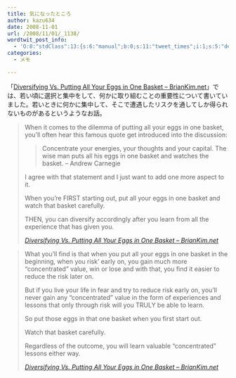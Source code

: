 ```yaml
---
title: 気になったところ
author: kazu634
date: 2008-11-01
url: /2008/11/01/_1138/
wordtwit_post_info:
  - 'O:8:"stdClass":13:{s:6:"manual";b:0;s:11:"tweet_times";i:1;s:5:"delay";i:0;s:7:"enabled";i:1;s:10:"separation";s:2:"60";s:7:"version";s:3:"3.7";s:14:"tweet_template";b:0;s:6:"status";i:2;s:6:"result";a:0:{}s:13:"tweet_counter";i:2;s:13:"tweet_log_ids";a:1:{i:0;i:4359;}s:9:"hash_tags";a:0:{}s:8:"accounts";a:1:{i:0;s:7:"kazu634";}}'
categories:
  - メモ

---
```

<div class="section">
<p>
    「<a href="http://briankim.net/blog/2008/10/diversifying-vs-putting-all-your-eggs-in-one-basket/" onclick="__gaTracker('send', 'event', 'outbound-article', 'http://briankim.net/blog/2008/10/diversifying-vs-putting-all-your-eggs-in-one-basket/', 'Diversifying Vs. Putting All Your Eggs in One Basket &#8211; BrianKim.net');" target="_blank">Diversifying Vs. Putting All Your Eggs in One Basket &#8211; BrianKim.net</a>」では、若い頃に選択と集中をして、何かに取り組むことの重要性について書いていました。若いときに何かに集中して、そこで遭遇したリスクを通してしか得られないものがあるというようなお話。
</p>
  
<blockquote title="Diversifying Vs. Putting All Your Eggs in One Basket - BrianKim.net" cite="http://briankim.net/blog/2008/10/diversifying-vs-putting-all-your-eggs-in-one-basket/">
<p>
      When it comes to the dilemma of putting all your eggs in one basket, you&#8217;ll often hear this famous quote get introduced into the discussion:
</p>
    
<blockquote>
<p>
        Concentrate your energies, your thoughts and your capital. The wise man puts all his eggs in one basket and watches the basket. &#8211; Andrew Carnegie
</p>
</blockquote>
    
<p>
      I agree with that statement and I just want to add one more aspect to it.
</p>
    
<p>
      When you&#8217;re FIRST starting out, put all your eggs in one basket and watch that basket carefully.
</p>
    
<p>
      THEN, you can diversify accordingly after you learn from all the experience that has given you.
</p>
    
<p>
<cite><a href="http://briankim.net/blog/2008/10/diversifying-vs-putting-all-your-eggs-in-one-basket/" onclick="__gaTracker('send', 'event', 'outbound-article', 'http://briankim.net/blog/2008/10/diversifying-vs-putting-all-your-eggs-in-one-basket/', 'Diversifying Vs. Putting All Your Eggs in One Basket &#8211; BrianKim.net');" target="_blank">Diversifying Vs. Putting All Your Eggs in One Basket &#8211; BrianKim.net</a></cite>
</p>
</blockquote>
  
<blockquote title="Diversifying Vs. Putting All Your Eggs in One Basket - BrianKim.net" cite="http://briankim.net/blog/2008/10/diversifying-vs-putting-all-your-eggs-in-one-basket/">
<p>
      What you&#8217;ll find is that when you put all your eggs in one basket in the beginning, when you risk&#8217; early on, you gain much more &#8220;concentrated&#8221; value, win or lose and with that, you find it easier to reduce the risk later on.
</p>
    
<p>
      But if you live your life in fear and try to reduce risk early on, you&#8217;ll never gain any &#8220;concentrated&#8221; value in the form of experiences and lessons that only through risk will you TRULY be able to learn.
</p>
    
<p>
      So put those eggs in that one basket when you first start out.
</p>
    
<p>
      Watch that basket carefully.
</p>
    
<p>
      Regardless of the outcome, you will learn valuable &#8220;concentrated&#8221; lessons either way.
</p>
    
<p>
<cite><a href="http://briankim.net/blog/2008/10/diversifying-vs-putting-all-your-eggs-in-one-basket/" onclick="__gaTracker('send', 'event', 'outbound-article', 'http://briankim.net/blog/2008/10/diversifying-vs-putting-all-your-eggs-in-one-basket/', 'Diversifying Vs. Putting All Your Eggs in One Basket &#8211; BrianKim.net');" target="_blank">Diversifying Vs. Putting All Your Eggs in One Basket &#8211; BrianKim.net</a></cite>
</p>
</blockquote>
</div>